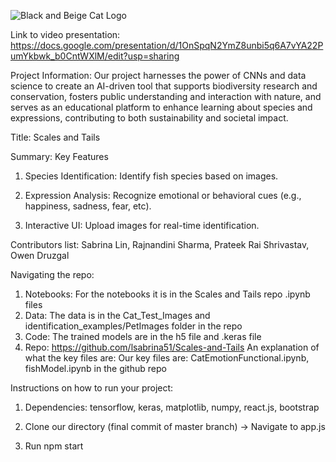 ![Black and Beige Cat Logo](https://github.com/user-attachments/assets/7f7f5ccc-703e-401e-bb20-dc9eb81dff53)

Link to video presentation: https://docs.google.com/presentation/d/1OnSpqN2YmZ8unbi5q6A7vYA22PumYkbwk_b0CntWXlM/edit?usp=sharing

Project Information: Our project harnesses the power of CNNs and data science to create an AI-driven tool that supports biodiversity research and conservation, fosters public understanding and interaction with nature, and serves as an educational platform to enhance learning about species and expressions, contributing to both sustainability and societal impact.

Title: Scales and Tails

Summary: Key Features
1. Species Identification:
Identify fish species  based on images.

3. Expression Analysis:
Recognize emotional or behavioral cues (e.g., happiness, sadness, fear, etc).

5. Interactive UI:
Upload images for real-time identification.

Contributors list: Sabrina Lin, Rajnandini Sharma, Prateek Rai Shrivastav, Owen Druzgal

Navigating the repo:

1. Notebooks: For the notebooks it is in the Scales and Tails repo .ipynb files
2. Data: The data is in the Cat_Test_Images and identification_examples/PetImages folder in the repo
3. Code: The trained models are in the h5 file and .keras file
4. Repo: https://github.com/lsabrina51/Scales-and-Tails
An explanation of what the key files are: Our key files are: CatEmotionFunctional.ipynb, fishModel.ipynb in the github repo

Instructions on how to run your project:

1. Dependencies: tensorflow, keras, matplotlib, numpy, react.js, bootstrap

2. Clone our directory (final commit of master branch) -> Navigate to app.js

3. Run npm start


